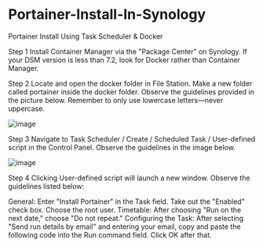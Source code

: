 # Portainer-Install-In-Synology
Portainer Install Using Task Scheduler &amp; Docker

Step 1
Install Container Manager via the "Package Center" on Synology. If your DSM version is less than 7.2, look for Docker rather than Container Manager.

Step 2
Locate and open the docker folder in File Station. Make a new folder called portainer inside the docker folder. Observe the guidelines provided in the picture below.
Remember to only use lowercase letters—never uppercase.

![image](https://github.com/user-attachments/assets/2052ab1e-2985-4a1a-88d0-72bdeaf2aa59)

Step 3
Navigate to Task Scheduler / Create / Scheduled Task / User-defined script in the Control Panel. Observe the guidelines in the image below.

![image](https://github.com/user-attachments/assets/aedde344-3efe-4668-b2c3-88e18862c6ff)

Step 4
Clicking User-defined script will launch a new window. Observe the guidelines listed below:

General: Enter "Install Portainer" in the Task field. Take out the "Enabled" check box. Choose the root user.
Timetable: After choosing "Run on the next date," choose "Do not repeat."
Configuring the Task: After selecting "Send run details by email" and entering your email, copy and paste the following code into the Run command field. Click OK after that.
